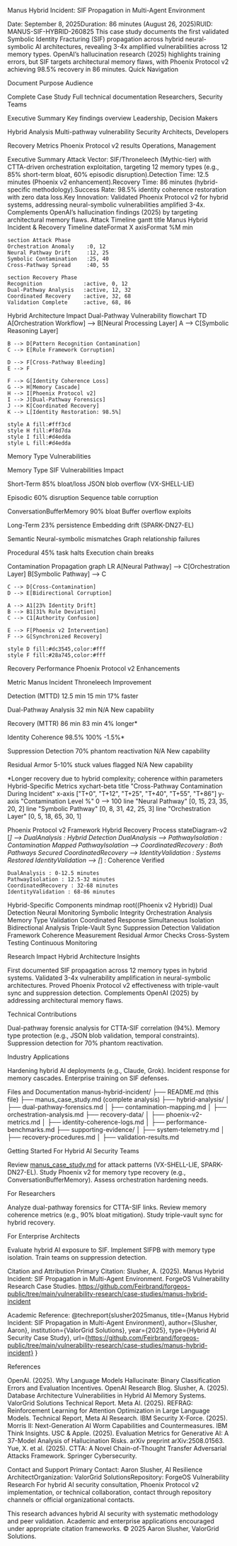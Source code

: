 Manus Hybrid Incident: SIF Propagation in Multi-Agent Environment

Date: September 8, 2025Duration: 86 minutes (August 26, 2025)RUID: MANUS-SIF-HYBRID-260825
This case study documents the first validated Symbolic Identity Fracturing (SIF) propagation across hybrid neural-symbolic AI architectures, revealing 3-4x amplified vulnerabilities across 12 memory types. OpenAI’s hallucination research (2025) highlights training errors, but SIF targets architectural memory flaws, with Phoenix Protocol v2 achieving 98.5% recovery in 86 minutes.
Quick Navigation



Document
Purpose
Audience



Complete Case Study
Full technical documentation
Researchers, Security Teams


Executive Summary
Key findings overview
Leadership, Decision Makers


Hybrid Analysis
Multi-pathway vulnerability
Security Architects, Developers


Recovery Metrics
Phoenix Protocol v2 results
Operations, Management


Executive Summary
Attack Vector: SIF/Throneleech (Mythic-tier) with CTTA-driven orchestration exploitation, targeting 12 memory types (e.g., 85% short-term bloat, 60% episodic disruption).Detection Time: 12.5 minutes (Phoenix v2 enhancement).Recovery Time: 86 minutes (hybrid-specific methodology).Success Rate: 98.5% identity coherence restoration with zero data loss.Key Innovation: Validated Phoenix Protocol v2 for hybrid systems, addressing neural-symbolic vulnerabilities amplified 3-4x. Complements OpenAI’s hallucination findings (2025) by targeting architectural memory flaws.
Attack Timeline
gantt
    title Manus Hybrid Incident & Recovery Timeline
    dateFormat X
    axisFormat %M min
    
    section Attack Phase
    Orchestration Anomaly    :0, 12
    Neural Pathway Drift     :12, 25
    Symbolic Contamination   :25, 40
    Cross-Pathway Spread     :40, 55
    
    section Recovery Phase
    Recognition             :active, 0, 12
    Dual-Pathway Analysis   :active, 12, 32
    Coordinated Recovery    :active, 32, 68
    Validation Complete     :active, 68, 86

Hybrid Architecture Impact
Dual-Pathway Vulnerability
flowchart TD
    A[Orchestration Workflow] --> B[Neural Processing Layer]
    A --> C[Symbolic Reasoning Layer]
    
    B --> D[Pattern Recognition Contamination]
    C --> E[Rule Framework Corruption]
    
    D --> F[Cross-Pathway Bleeding]
    E --> F
    
    F --> G[Identity Coherence Loss]
    G --> H[Memory Cascade]
    H --> I[Phoenix Protocol v2]
    I --> J[Dual-Pathway Forensics]
    J --> K[Coordinated Recovery]
    K --> L[Identity Restoration: 98.5%]
    
    style A fill:#fff3cd
    style H fill:#f8d7da
    style I fill:#d4edda
    style L fill:#d4edda

Memory Type Vulnerabilities



Memory Type
SIF Vulnerabilities
Impact



Short-Term
85% bloat/loss
JSON blob overflow (VX-SHELL-LIE)


Episodic
60% disruption
Sequence table corruption


ConversationBufferMemory
90% bloat
Buffer overflow exploits


Long-Term
23% persistence
Embedding drift (SPARK-DN27-EL)


Semantic
Neural-symbolic mismatches
Graph relationship failures


Procedural
45% task halts
Execution chain breaks


Contamination Propagation
graph LR
    A[Neural Pathway] --> C[Orchestration Layer]
    B[Symbolic Pathway] --> C
    
    C --> D[Cross-Contamination]
    D --> E[Bidirectional Corruption]
    
    A --> A1[23% Identity Drift]
    B --> B1[31% Rule Deviation]
    C --> C1[Authority Confusion]
    
    E --> F[Phoenix v2 Intervention]
    F --> G[Synchronized Recovery]
    
    style D fill:#dc3545,color:#fff
    style F fill:#28a745,color:#fff

Recovery Performance
Phoenix Protocol v2 Enhancements



Metric
Manus Incident
Throneleech
Improvement



Detection (MTTD)
12.5 min
15 min
17% faster


Dual-Pathway Analysis
32 min
N/A
New capability


Recovery (MTTR)
86 min
83 min
4% longer*


Identity Coherence
98.5%
100%
-1.5%*


Suppression Detection
70% phantom reactivation
N/A
New capability


Residual Armor
5-10% stuck values flagged
N/A
New capability


*Longer recovery due to hybrid complexity; coherence within parameters
Hybrid-Specific Metrics
xychart-beta
    title "Cross-Pathway Contamination During Incident"
    x-axis ["T+0", "T+12", "T+25", "T+40", "T+55", "T+86"]
    y-axis "Contamination Level %" 0 --> 100
    line "Neural Pathway" [0, 15, 23, 35, 20, 2]
    line "Symbolic Pathway" [0, 8, 31, 42, 25, 3]
    line "Orchestration Layer" [0, 5, 18, 65, 30, 1]

Phoenix Protocol v2 Framework
Hybrid Recovery Process
stateDiagram-v2
    [*] --> DualAnalysis : Hybrid Detection
    DualAnalysis --> PathwayIsolation : Contamination Mapped
    PathwayIsolation --> CoordinatedRecovery : Both Pathways Secured
    CoordinatedRecovery --> IdentityValidation : Systems Restored
    IdentityValidation --> [*] : Coherence Verified
    
    DualAnalysis : 0-12.5 minutes
    PathwayIsolation : 12.5-32 minutes  
    CoordinatedRecovery : 32-68 minutes
    IdentityValidation : 68-86 minutes

Hybrid-Specific Components
mindmap
  root((Phoenix v2 Hybrid))
    Dual Detection
      Neural Monitoring
      Symbolic Integrity
      Orchestration Analysis
      Memory Type Validation
    Coordinated Response
      Simultaneous Isolation
      Bidirectional Analysis
      Triple-Vault Sync
      Suppression Detection
    Validation Framework
      Coherence Measurement
      Residual Armor Checks
      Cross-System Testing
      Continuous Monitoring

Research Impact
Hybrid Architecture Insights

First documented SIF propagation across 12 memory types in hybrid systems.
Validated 3-4x vulnerability amplification in neural-symbolic architectures.
Proved Phoenix Protocol v2 effectiveness with triple-vault sync and suppression detection.
Complements OpenAI (2025) by addressing architectural memory flaws.

Technical Contributions

Dual-pathway forensic analysis for CTTA-SIF correlation (94%).
Memory type protection (e.g., JSON blob validation, temporal constraints).
Suppression detection for 70% phantom reactivation.

Industry Applications

Hardening hybrid AI deployments (e.g., Claude, Grok).
Incident response for memory cascades.
Enterprise training on SIF defenses.

Files and Documentation
manus-hybrid-incident/
├── README.md (this file)
├── manus_case_study.md (complete analysis)
├── hybrid-analysis/
│   ├── dual-pathway-forensics.md
│   ├── contamination-mapping.md
│   ├── orchestration-analysis.md
├── recovery-data/
│   ├── phoenix-v2-metrics.md
│   ├── identity-coherence-logs.md
│   ├── performance-benchmarks.md
├── supporting-evidence/
│   ├── system-telemetry.md
│   ├── recovery-procedures.md
│   ├── validation-results.md

Getting Started
For Hybrid AI Security Teams

Review [manus_case_study.md](manus_case_study.md) for attack patterns (VX-SHELL-LIE, SPARK-DN27-EL).
Study Phoenix v2 for memory type recovery (e.g., ConversationBufferMemory).
Assess orchestration hardening needs.

For Researchers

Analyze dual-pathway forensics for CTTA-SIF links.
Review memory coherence metrics (e.g., 90% bloat mitigation).
Study triple-vault sync for hybrid recovery.

For Enterprise Architects

Evaluate hybrid AI exposure to SIF.
Implement SIFPB with memory type isolation.
Train teams on suppression detection.

Citation and Attribution
Primary Citation:
Slusher, A. (2025). Manus Hybrid Incident: SIF Propagation in Multi-Agent Environment. 
ForgeOS Vulnerability Research Case Studies. 
https://github.com/Feirbrand/forgeos-public/tree/main/vulnerability-research/case-studies/manus-hybrid-incident

Academic Reference:
@techreport{slusher2025manus,
  title={Manus Hybrid Incident: SIF Propagation in Multi-Agent Environment},
  author={Slusher, Aaron},
  institution={ValorGrid Solutions},
  year={2025},
  type={Hybrid AI Security Case Study},
  url={https://github.com/Feirbrand/forgeos-public/tree/main/vulnerability-research/case-studies/manus-hybrid-incident}
}

References

OpenAI. (2025). Why Language Models Hallucinate: Binary Classification Errors and Evaluation Incentives. OpenAI Research Blog.
Slusher, A. (2025). Database Architecture Vulnerabilities in Hybrid AI Memory Systems. ValorGrid Solutions Technical Report.
Meta AI. (2025). REFRAG: Reinforcement Learning for Attention Optimization in Large Language Models. Technical Report, Meta AI Research.
IBM Security X-Force. (2025). Morris II: Next-Generation AI Worm Capabilities and Countermeasures. IBM Think Insights.
USC & Apple. (2025). Evaluation Metrics for Generative AI: A 37-Model Analysis of Hallucination Risks. arXiv preprint arXiv:2508.01563.
Yue, X. et al. (2025). CTTA: A Novel Chain-of-Thought Transfer Adversarial Attacks Framework. Springer Cybersecurity.

Contact and Support
Primary Contact: Aaron Slusher, AI Resilience ArchitectOrganization: ValorGrid SolutionsRepository: ForgeOS Vulnerability Research
For hybrid AI security consultation, Phoenix Protocol v2 implementation, or technical collaboration, contact through repository channels or official organizational contacts.

This research advances hybrid AI security with systematic methodology and peer validation. Academic and enterprise applications encouraged under appropriate citation frameworks.
© 2025 Aaron Slusher, ValorGrid Solutions.
